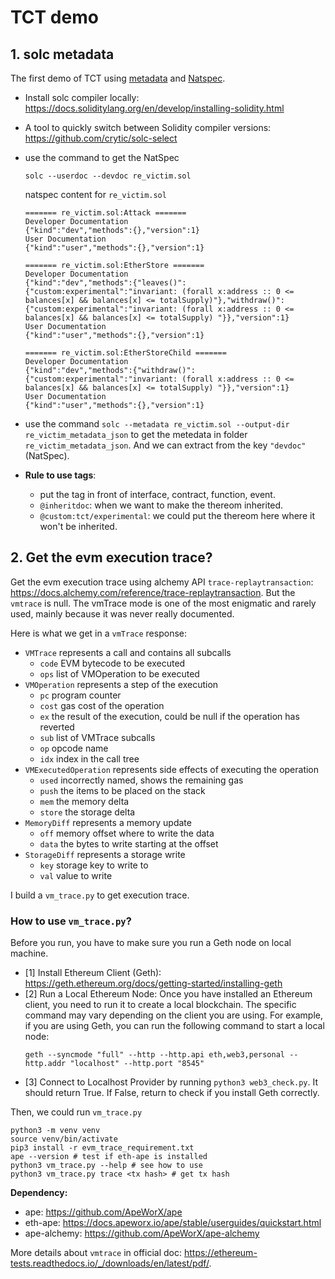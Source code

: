 # TCT demo
## 1. solc metadata
The first demo of TCT using [metadata](https://docs.soliditylang.org/en/v0.8.19/metadata.html) and [Natspec](https://docs.soliditylang.org/en/latest/natspec-format.html).

- Install solc compiler locally: https://docs.soliditylang.org/en/develop/installing-solidity.html

- A tool to quickly switch between Solidity compiler versions: https://github.com/crytic/solc-select

- use the command to get the NatSpec
    ```shell
    solc --userdoc --devdoc re_victim.sol
    ```

    natspec content for `re_victim.sol`
    ```text
    ======= re_victim.sol:Attack =======
    Developer Documentation
    {"kind":"dev","methods":{},"version":1}
    User Documentation
    {"kind":"user","methods":{},"version":1}

    ======= re_victim.sol:EtherStore =======
    Developer Documentation
    {"kind":"dev","methods":{"leaves()":{"custom:experimental":"invariant: (forall x:address :: 0 <= balances[x] && balances[x] <= totalSupply)"},"withdraw()":{"custom:experimental":"invariant: (forall x:address :: 0 <= balances[x] && balances[x] <= totalSupply) "}},"version":1}
    User Documentation
    {"kind":"user","methods":{},"version":1}

    ======= re_victim.sol:EtherStoreChild =======
    Developer Documentation
    {"kind":"dev","methods":{"withdraw()":{"custom:experimental":"invariant: (forall x:address :: 0 <= balances[x] && balances[x] <= totalSupply) "}},"version":1}
    User Documentation
    {"kind":"user","methods":{},"version":1}
    ```

- use the command `solc --metadata re_victim.sol --output-dir re_victim_metadata_json` to get the metedata in folder `re_victim_metadata_json`. And we can extract from the key `"devdoc"` (NatSpec).

- **Rule to use tags**:
    - put the tag in front of interface, contract, function, event.
    - `@inheritdoc`: when we want to make the thereom inherited.
    - `@custom:tct/experimental`: we could put the thereom here where it won't be inherited.

## 2. Get the evm execution trace?
Get the evm execution trace using alchemy API `trace-replaytransaction`: https://docs.alchemy.com/reference/trace-replaytransaction. But the `vmtrace` is null. The vmTrace mode is one of the most enigmatic and rarely used, mainly because it was never really documented. 

Here is what we get in a `vmTrace` response:

- `VMTrace` represents a call and contains all subcalls
    - `code` EVM bytecode to be executed
    - `ops` list of VMOperation to be executed
- `VMOperation` represents a step of the execution
    - `pc` program counter
    - `cost` gas cost of the operation
    - `ex` the result of the execution, could be null if the operation has reverted
    - `sub` list of VMTrace subcalls
    - `op` opcode name
    - `idx` index in the call tree
- `VMExecutedOperation` represents side effects of executing the operation
    - `used` incorrectly named, shows the remaining gas
    - `push` the items to be placed on the stack
    - `mem` the memory delta
    - `store` the storage delta
- `MemoryDiff` represents a memory update
    - `off` memory offset where to write the data
    - `data` the bytes to write starting at the offset
- `StorageDiff` represents a storage write
    - `key` storage key to write to
    - `val` value to write

I build a `vm_trace.py` to get execution trace.
### How to use `vm_trace.py`?
Before you run, you have to make sure you run a Geth node on local machine.
- [1] Install Ethereum Client (Geth): https://geth.ethereum.org/docs/getting-started/installing-geth
- [2] Run a Local Ethereum Node: Once you have installed an Ethereum client, you need to run it to create a local blockchain. The specific command may vary depending on the client you are using. For example, if you are using Geth, you can run the following command to start a local node:
    ```shell
    geth --syncmode "full" --http --http.api eth,web3,personal --http.addr "localhost" --http.port "8545"
    ```
- [3] Connect to Localhost Provider by running `python3 web3_check.py`. It should return True. If False, return to check if you install Geth correctly.

Then, we could run `vm_trace.py`
```shell
python3 -m venv venv
source venv/bin/activate
pip3 install -r evm_trace_requirement.txt
ape --version # test if eth-ape is installed
python3 vm_trace.py --help # see how to use
python3 vm_trace.py trace <tx hash> # get tx hash
```

**Dependency:**
- ape: https://github.com/ApeWorX/ape
- eth-ape: https://docs.apeworx.io/ape/stable/userguides/quickstart.html
- ape-alchemy: https://github.com/ApeWorX/ape-alchemy

More details about `vmtrace` in official doc: https://ethereum-tests.readthedocs.io/_/downloads/en/latest/pdf/.
